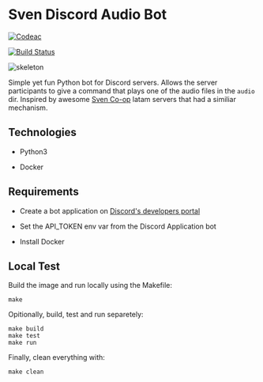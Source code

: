 # Sven Discord Audio Bot

[![Codeac](https://static.codeac.io/badges/2-175096899.svg "Codeac")](https://app.codeac.io/github/lariskovski/sven-bot)

[![Build Status](https://dev.azure.com/larissaporto/devops/_apis/build/status/lariskovski.sven-bot?branchName=master)](https://dev.azure.com/larissaporto/devops/_build/latest?definitionId=2&branchName=master)

![skeleton](https://steamuserimages-a.akamaihd.net/ugc/172666989175739045/32D63249F0C0F276197D2576C86A081AB2061DD9/)

Simple yet fun Python bot for Discord servers. Allows the server participants to give a command that plays one of the audio files in the `audio` dir. Inspired by awesome [Sven Co-op](https://store.steampowered.com/app/225840/Sven_Coop/) latam servers that had a similiar mechanism.

## Technologies

- Python3

- Docker

## Requirements

- Create a bot application on [Discord's developers portal](https://discord.com/developers/applications)

- Set the API_TOKEN env var from the Discord Application bot

- Install Docker

## Local Test

Build the image and run locally using the Makefile:

~~~~
make
~~~~

Opitionally, build, test and run separetely:

~~~~
make build
make test
make run
~~~~

Finally, clean everything with:

~~~~
make clean
~~~~
